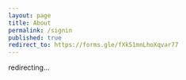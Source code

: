 ```yaml
---
layout: page
title: About
permalink: /signin
published: true
redirect_to: https://forms.gle/fXk51mnLhoXqvar77
---
```


redirecting...
